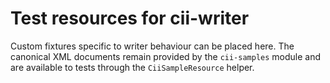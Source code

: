 # Test resources for cii-writer

Custom fixtures specific to writer behaviour can be placed here. The
canonical XML documents remain provided by the `cii-samples` module and
are available to tests through the `CiiSampleResource` helper.
